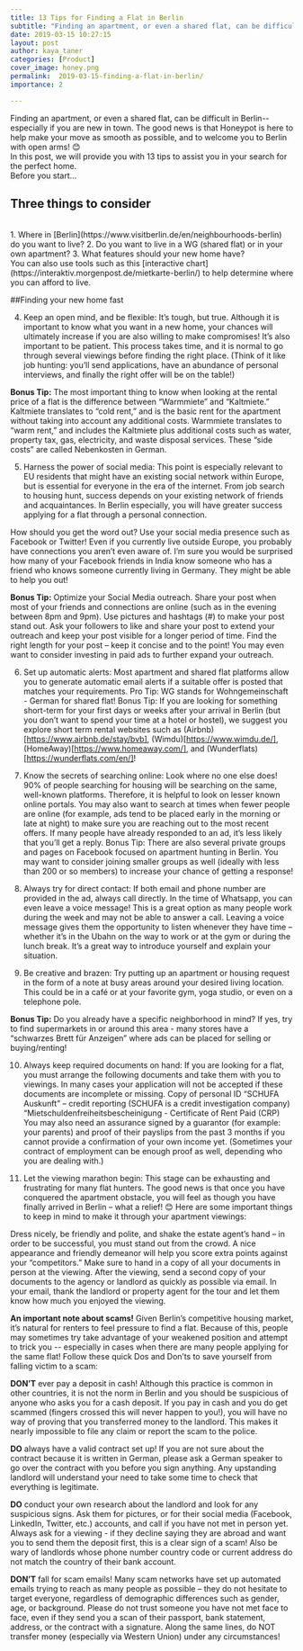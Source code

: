```yaml
---
title: 13 Tips for Finding a Flat in Berlin
subtitle: "Finding an apartment, or even a shared flat, can be difficult in Berlin--especially if you are new in town. The good news is that Honeypot is here to help make your move as smooth as possible, and to welcome you to Berlin with open arms!"
date: 2019-03-15 10:27:15
layout: post
author: kaya_taner
categories: [Product]
cover_image: honey.png
permalink:  2019-03-15-finding-a-flat-in-berlin/
importance: 2

---
```


Finding an apartment, or even a shared flat, can be difficult in Berlin--especially if you are new in town. The good news is that Honeypot is here to help make your move as smooth as possible, and to welcome you to Berlin with open arms! 😊 
<br>
In this post, we will provide you with 13 tips to assist you in your search for the perfect home. 
<br>
Before you start...
<br>
## Three things to consider
<br>
1. Where in [Berlin](https://www.visitberlin.de/en/neighbourhoods-berlin) do you want to live?
2. Do you want to live in a WG (shared flat) or in your own apartment? 
3. What features should your new home have? 
<br>
You can also use tools such as this [interactive chart](https://interaktiv.morgenpost.de/mietkarte-berlin/) to help determine where you can afford to live. 

##Finding your new home fast

4. Keep an open mind, and be flexible: It’s tough, but true. Although it is important to know what you want in a new home, your chances will ultimately increase if you are also willing to make compromises! It’s also important to be patient. This process takes time, and it is normal to go through several viewings before finding the right place. (Think of it like job hunting: you’ll send applications, have an abundance of personal interviews, and finally the right offer will be on the table!)

**Bonus Tip:** The most important thing to know when looking at the rental price of a flat is the difference between “Warmmiete” and “Kaltmiete.” Kaltmiete translates to “cold rent,” and is the basic rent for the apartment without taking into account any additional costs. Warmmiete translates to “warm rent,” and includes the Kaltmiete plus additional costs such as water, property tax, gas, electricity, and waste disposal services. These “side costs” are called Nebenkosten in German. 

5. Harness the power of social media: This point is especially relevant to EU residents that might have an existing social network within Europe, but is essential for everyone in the era of the internet. From job search to housing hunt, success depends on your existing network of friends and acquaintances. In Berlin especially, you will have greater success applying for a flat through a personal connection. 

How should you get the word out? Use your social media presence such as Facebook or Twitter! Even if you currently live outside Europe, you probably have connections you aren’t even aware of. I’m sure you would be surprised how many of your Facebook friends in India know someone who has a friend who knows someone currently living in Germany. They might be able to help you out! 

**Bonus Tip:** Optimize your Social Media outreach.
Share your post when most of your friends and connections are online (such as in the evening between 8pm and 9pm). Use pictures and hashtags (#) to make your post stand out. Ask your followers to like and share your post to extend your outreach and keep your post visible for a longer period of time. Find the right length for your post – keep it concise and to the point! You may even want to consider investing in paid ads to further expand your outreach. 

6. Set up automatic alerts: Most apartment and shared flat platforms allow you to generate automatic email alerts if a suitable offer is posted that matches your requirements. 
Pro Tip: WG stands for Wohngemeinschaft - German for shared flat! 
Bonus Tip: If you are looking for something short-term for your first days or weeks after your arrival in Berlin (but you don’t want to spend your time at a hotel or hostel), we suggest you explore short term rental websites such as (Airbnb)[https://www.airbnb.de/stay/bvb], (Wimdu)[https://www.wimdu.de/], (HomeAway)[https://www.homeaway.com/], and (Wunderflats)[https://wunderflats.com/en/]! 

7. Know the secrets of searching online: Look where no one else does! 90% of people searching for housing will be searching on the same, well-known platforms. Therefore, it is helpful to look on lesser known online portals. You may also want to search at times when fewer people are online (for example, ads tend to be placed early in the morning or late at night) to make sure you are reaching out to the most recent offers. If many people have already responded to an ad, it’s less likely that you’ll get a reply. 
Bonus Tip: There are also several private groups and pages on Facebook focused on apartment hunting in Berlin. You may want to consider joining smaller groups as well (ideally with less than 200 or so members) to increase your chance of getting a response!

8. Always try for direct contact: If both email and phone number are provided in the ad, always call directly. In the time of Whatsapp, you can even leave a voice message! This is a great option as many people work during the week and may not be able to answer a call. Leaving a voice message gives them the opportunity to listen whenever they have time – whether it’s in the Ubahn on the way to work or at the gym or during the lunch break. It’s a great way to introduce yourself and explain your situation. 

9. Be creative and brazen: Try putting up an apartment or housing request in the form of a note at busy areas around your desired living location. This could be in a café or at your favorite gym, yoga studio, or even on a telephone pole. 

**Bonus Tip:** Do you already have a specific neighborhood in mind? If yes, try to find supermarkets in or around this area - many stores have a “schwarzes Brett für Anzeigen” where ads can be placed for selling or buying/renting!

10. Always keep required documents on hand: If you are looking for a flat, you must arrange the following documents and take them with you to viewings. In many cases your application will not be accepted if these documents are incomplete or missing. 
Copy of personal ID 
“SCHUFA Auskunft” – credit reporting (SCHUFA is a credit investigation company) 
“Mietschuldenfreiheitsbescheinigung - Certificate of Rent Paid (CRP) 
You may also need an assurance signed by a guarantor (for example: your parents) and proof of their payslips from the past 3 months if you cannot provide a confirmation of your own income yet. (Sometimes your contract of employment can be enough proof as well, depending who you are dealing with.)


10. Let the viewing marathon begin: This stage can be exhausting and frustrating for many flat hunters. The good news is that once you have conquered the apartment obstacle, you will feel as though you have finally arrived in Berlin – what a relief! 😊 Here are some important things to keep in mind to make it through your apartment viewings: 

Dress nicely, be friendly and polite, and shake the estate agent’s hand – in order to be successful, you must stand out from the crowd. A nice appearance and friendly demeanor will help you score extra points against your “competitors.” 
Make sure to hand in a copy of all your documents in person at the viewing.
After the viewing, send a second copy of your documents to the agency or landlord as quickly as possible via email.
In your email, thank the landlord or property agent for the tour and let them know how much you enjoyed the viewing. 

**An important note about scams!** 
Given Berlin’s competitive housing market, it’s natural for renters to feel pressure to find a flat. Because of this, people may sometimes try take advantage of your weakened position and attempt to trick you -- especially in cases when there are many people applying for the same flat! 
Follow these quick Dos and Don’ts to save yourself from falling victim to a scam: 

**DON’T** ever pay a deposit in cash! Although this practice is common in other countries, it is not the norm in Berlin and you should be suspicious of anyone who asks you for a cash deposit. If you pay in cash and you do get scammed (fingers crossed this will never happen to you!), you will have no way of proving that you transferred money to the landlord. This makes it nearly impossible to file any claim or report the scam to the police.

**DO** always have a valid contract set up! If you are not sure about the contract because it is written in German, please ask a German speaker to go over the contract with you before you sign anything. Any upstanding landlord will understand your need to take some time to check that everything is legitimate. 

**DO** conduct your own research about the landlord and look for any suspicious signs. Ask them for pictures, or for their social media (Facebook, LinkedIn, Twitter, etc.) accounts, and call if you have not met in person yet. Always ask for a viewing - if they decline saying they are abroad and want you to send them the deposit first, this is a clear sign of a scam! Also be wary of landlords whose phone number country code or current address do not match the country of their bank account. 

**DON’T** fall for scam emails! Many scam networks have set up automated emails trying to reach as many people as possible – they do not hesitate to target everyone, regardless of demographic differences such as gender, age, or background. Please do not trust someone you have not met face to face, even if they send you a scan of their passport, bank statement, address, or the contract with a signature. Along the same lines, do NOT transfer money (especially via Western Union) under any circumstances!
